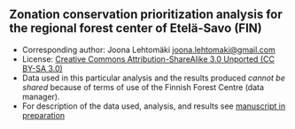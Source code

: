 ## Zonation conservation prioritization analysis for the regional forest center of Etelä-Savo (FIN)

* Corresponding author: Joona Lehtomäki <joona.lehtomaki@gmail.com>
* License: [Creative Commons Attribution-ShareAlike 3.0 Unported (CC BY-SA 3.0)
](http://creativecommons.org/licenses/by-sa/3.0/)
* Data used in this particular analysis and the results produced *cannot be shared* because of terms of use 
of the Finnish Forest Centre (data manager). 
* For description of the data used, analysis, and results see [manuscript in preparation](https://github.com/jlehtoma/validityms) 
